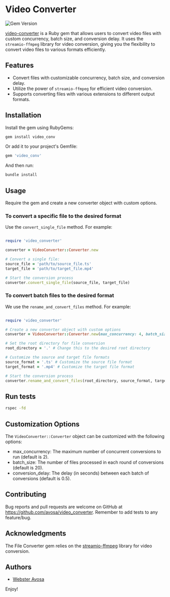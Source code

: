 # Video Converter

![Gem Version](https://img.shields.io/gem/v/video_converter)

[video-converter](https://github.com/avosa/video_converter) is a Ruby gem that allows users to convert video files with custom concurrency, batch size, and conversion delay. It uses the `streamio-ffmpeg` library for video conversion, giving you the flexibility to convert video files to various formats efficiently.

## Features

- Convert files with customizable concurrency, batch size, and conversion delay.
- Utilize the power of `streamio-ffmpeg` for efficient video conversion.
- Supports converting files with various extensions to different output formats.

## Installation

Install the gem using RubyGems:

```bash
gem install video_conv
```

Or add it to your project's Gemfile:

```bash
gem 'video_conv'
```

And then run:

```bash
bundle install
```

## Usage

Require the gem and create a new converter object with custom options.

### To convert a specific file to the desired format 

Use the `convert_single_file` method. For example:

```ruby

require 'video_converter'

converter = VideoConverter::Converter.new

# Convert a single file:
source_file = 'path/to/source_file.ts'
target_file = 'path/to/target_file.mp4'

# Start the conversion process
converter.convert_single_file(source_file, target_file)
```

### To convert batch files to the desired format 

We use the `rename_and_convert_files` method. For example:

```ruby

require 'video_converter'

# Create a new converter object with custom options
converter = VideoConverter::Converter.new(max_concurrency: 4, batch_size: 30, conversion_delay: 1)

# Set the root directory for file conversion
root_directory = '.' # Change this to the desired root directory

# Customize the source and target file formats
source_format = '.ts' # Customize the source file format
target_format = '.mp4' # Customize the target file format

# Start the conversion process
converter.rename_and_convert_files(root_directory, source_format, target_format)
```

## Run tests

```bash
rspec -fd
```

## Customization Options
The `VideoConverter::Converter` object can be customized with the following options:

- max_concurrency: The maximum number of concurrent conversions to run (default is 2).
- batch_size: The number of files processed in each round of conversions (default is 20).
- conversion_delay: The delay (in seconds) between each batch of conversions (default is 0.5).


## Contributing
Bug reports and pull requests are welcome on GitHub at https://github.com/avosa/video_converter. Remember to add tests to any feature/bug.

## Acknowledgments
The File Converter gem relies on the [streamio-ffmpeg](https://github.com/streamio/streamio-ffmpeg) library for video conversion.

## Authors
- [Webster Avosa](https://github.com/avosa)

Enjoy!
